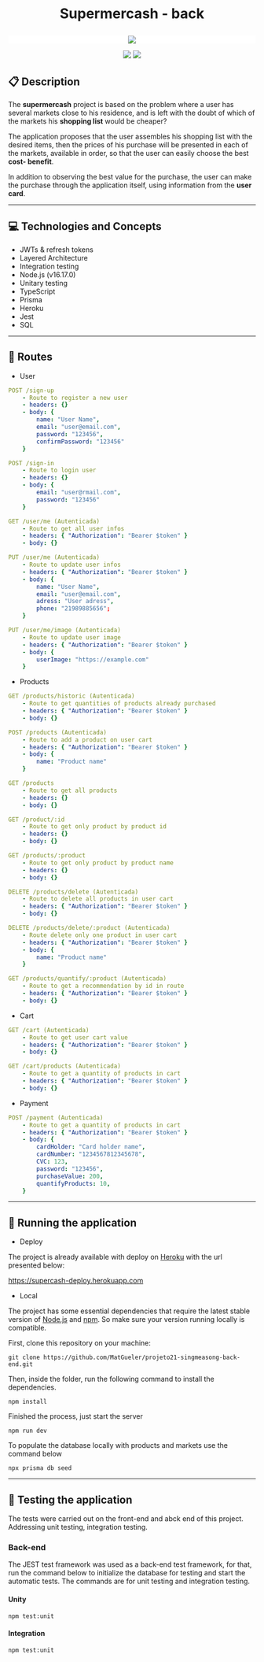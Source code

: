 # <p align = "center"> Supermercash - back </p>

<p align="center" style="background-color: white">
   <img src="https://uploaddeimagens.com.br/images/004/056/154/full/Logo.png?1665418882"/>
</p>

<p align = "center">
   <img src="https://img.shields.io/badge/author-Mateus Gueler-4dae71?style=flat-square" />
   <img src="https://img.shields.io/github/languages/count/MatGueler/supermercash-back?color=4dae71&style=flat-square" />
</p>

## :clipboard: Description

The **supermercash** project is based on the problem where a user has several markets close to his residence, and is left with the doubt of which of the markets his **shopping list** would be cheaper?

The application proposes that the user assembles his shopping list with the desired items, then the prices of his purchase will be presented in each of the markets, available in order, so that the user can easily choose the best **cost- benefit**.

In addition to observing the best value for the purchase, the user can make the purchase through the application itself, using information from the **user card**.

---

## :computer: Technologies and Concepts

- JWTs & refresh tokens
- Layered Architecture
- Integration testing
- Node.js (v16.17.0)
- Unitary testing
- TypeScript
- Prisma
- Heroku
- Jest
- SQL

---

## :rocket: Routes

- User

```yml
POST /sign-up
    - Route to register a new user
    - headers: {}
    - body: {
        name: "User Name",
        email: "user@email.com",
        password: "123456",
        confirmPassword: "123456"
    }
```

```yml
POST /sign-in
    - Route to login user
    - headers: {}
    - body: {
        email: "user@rmail.com",
        password: "123456"
    }
```

```yml
GET /user/me (Autenticada)
    - Route to get all user infos
    - headers: { "Authorization": "Bearer $token" }
    - body: {}
```

```yml
PUT /user/me (Autenticada)
    - Route to update user infos
    - headers: { "Authorization": "Bearer $token" }
    - body: {
        name: "User Name",
        email: "user@email.com",
        adress: "User adress",
        phone: "21989885656";
    }
```

```yml
PUT /user/me/image (Autenticada)
    - Route to update user image
    - headers: { "Authorization": "Bearer $token" }
    - body: {
        userImage: "https://example.com"
    }
```

- Products

```yml
GET /products/historic (Autenticada)
    - Route to get quantities of products already purchased
    - headers: { "Authorization": "Bearer $token" }
    - body: {}
```

```yml
POST /products (Autenticada)
    - Route to add a product on user cart
    - headers: { "Authorization": "Bearer $token" }
    - body: {
        name: "Product name"
    }
```

```yml
GET /products
    - Route to get all products
    - headers: {}
    - body: {}
```

```yml
GET /product/:id
    - Route to get only product by product id
    - headers: {}
    - body: {}
```

```yml
GET /products/:product
    - Route to get only product by product name
    - headers: {}
    - body: {}
```

```yml
DELETE /products/delete (Autenticada)
    - Route to delete all products in user cart
    - headers: { "Authorization": "Bearer $token" }
    - body: {}
```

```yml
DELETE /products/delete/:product (Autenticada)
    - Route delete only one product in user cart
    - headers: { "Authorization": "Bearer $token" }
    - body: {
        name: "Product name"
    }
```

```yml
GET /products/quantify/:product (Autenticada)
    - Route to get a recommendation by id in route
    - headers: { "Authorization": "Bearer $token" }
    - body: {}
```

- Cart

```yml
GET /cart (Autenticada)
    - Route to get user cart value
    - headers: { "Authorization": "Bearer $token" }
    - body: {}
```

```yml
GET /cart/products (Autenticada)
    - Route to get a quantity of products in cart
    - headers: { "Authorization": "Bearer $token" }
    - body: {}
```

- Payment

```yml
POST /payment (Autenticada)
    - Route to get a quantity of products in cart
    - headers: { "Authorization": "Bearer $token" }
    - body: {
        cardHolder: "Card holder name",
        cardNumber: "1234567812345678",
        CVC: 123,
        password: "123456",
        purchaseValue: 200,
        quantifyProducts: 10,
    }
```

---

## 🏁 Running the application

- Deploy

The project is already available with deploy on [Heroku](https://devcenter.heroku.com/categories/reference) with the url presented below:

https://supercash-deploy.herokuapp.com

- Local

The project has some essential dependencies that require the latest stable version of [Node.js](https://nodejs.org/en/download/) and [npm](https://www.npmjs.com/). So make sure your version running locally is compatible.

First, clone this repository on your machine:

```
git clone https://github.com/MatGueler/projeto21-singmeasong-back-end.git
```

Then, inside the folder, run the following command to install the dependencies.

```
npm install
```

Finished the process, just start the server

```
npm run dev
```

To populate the database locally with products and markets use the command below

```
npx prisma db seed
```
---

## :hammer: Testing the application

The tests were carried out on the front-end and abck end of this project. Addressing unit testing, integration testing.

### **Back-end**

The JEST test framework was used as a back-end test framework, for that, run the command below to initialize the database for testing and start the automatic tests. The commands are for unit testing and integration testing.

#### Unity

```
npm test:unit
```

#### Integration

```
npm test:unit
```
